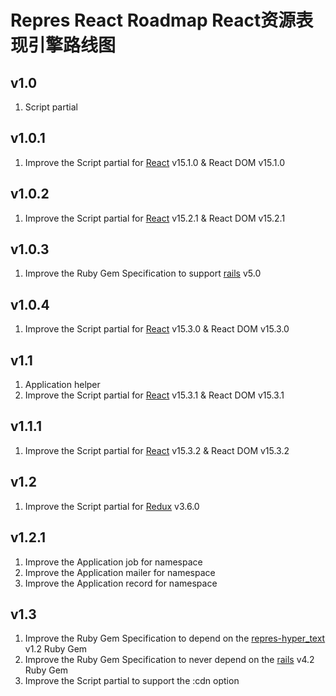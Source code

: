 # Repres React Roadmap React资源表现引擎路线图

## v1.0
1. Script partial

## v1.0.1
1. Improve the Script partial for [React](https://github.com/facebook/react) v15.1.0 & React DOM v15.1.0

## v1.0.2
1. Improve the Script partial for [React](https://github.com/facebook/react) v15.2.1 & React DOM v15.2.1

## v1.0.3
1. Improve the Ruby Gem Specification to support [rails](https://github.com/rails/rails) v5.0

## v1.0.4
1. Improve the Script partial for [React](https://github.com/facebook/react) v15.3.0 & React DOM v15.3.0

## v1.1
1. Application helper
2. Improve the Script partial for [React](https://github.com/facebook/react) v15.3.1 & React DOM v15.3.1

## v1.1.1
1. Improve the Script partial for [React](https://github.com/facebook/react) v15.3.2 & React DOM v15.3.2

## v1.2
1. Improve the Script partial for [Redux](https://github.com/reactjs/redux) v3.6.0

## v1.2.1
1. Improve the Application job for namespace
2. Improve the Application mailer for namespace
3. Improve the Application record for namespace

## v1.3
1. Improve the Ruby Gem Specification to depend on the [repres-hyper_text](https://github.com/topbitdu/repres-hyper_text) v1.2 Ruby Gem
2. Improve the Ruby Gem Specification to never depend on the [rails](https://github.com/rails/rails) v4.2 Ruby Gem
3. Improve the Script partial to support the :cdn option
